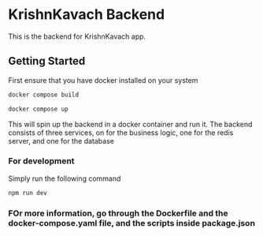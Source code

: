 # KrishnKavach Backend
This is the backend for KrishnKavach app.

## Getting Started
First ensure that you have docker installed on your system

```bash
docker compose build
```

```bash
docker compose up
```
This will spin up the backend in a docker container and run it. The backend consists of three services, on for the business logic, one for the redis server, and one for the database

### For development
Simply run the following command
```bash
npm run dev
```
### FOr more information, go through the Dockerfile and the docker-compose.yaml file, and the scripts inside package.json

